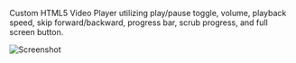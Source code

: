 Custom HTML5 Video Player utilizing play/pause toggle, volume, playback speed, skip forward/backward, progress bar, scrub progress, and full screen button.

![Screenshot](https://github.com/devinenoise/video-player/blob/main/screenshot.png)
